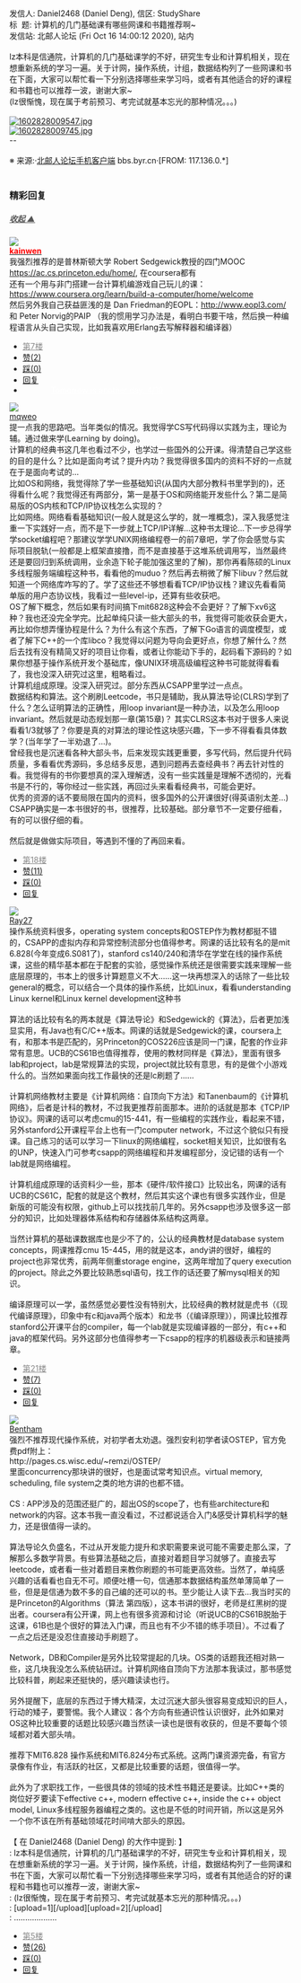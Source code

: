<div class="a-content-wrap">发信人: Daniel2468 (Daniel Deng), 信区: StudyShare<br>标&nbsp;&nbsp;题: 计算机的几门基础课有哪些网课和书籍推荐啊~<br>发信站: 北邮人论坛 (Fri Oct 16 14:00:12 2020), 站内<br><br>lz本科是信通院，计算机的几门基础课学的不好，研究生专业和计算机相关，现在想重新系统的学习一遍。关于计网，操作系统，计组，数据结构列了一些网课和书在下面，大家可以帮忙看一下分别选择哪些来学习吗，或者有其他适合的好的课程和书籍也可以推荐一波，谢谢大家~<br>(lz很惭愧，现在属于考前预习、考完试就基本忘光的那种情况。。。)<br><br><a target="_blank" href="https://bbs.byr.cn/att/StudyShare/0/198804/634"><img border="0" title="1602828009547.jpg" src="https://bbs.byr.cn/att/StudyShare/0/198804/634" alt="1602828009547.jpg" class="resizeable"></a><br><a target="_blank" href="https://bbs.byr.cn/att/StudyShare/0/198804/212619"><img border="0" title="1602828009745.jpg" src="https://bbs.byr.cn/att/StudyShare/0/198804/212619" alt="1602828009745.jpg" class="resizeable"></a><br>--<br><br><font class="f000"></font><font class="f003">※ 来源:·<a target="_blank" href="http://developers.byr.cn/mobile">北邮人论坛手机客户端</a> bbs.byr.cn·[FROM: 117.136.0.*]</font><font class="f000"><br><br></font><div id="nice_view" class="corner" style="margin:0;display:block"><div class="a-nice-comment-divline"><h3><span>精彩回复</span></h3><h5><a class="a-func-toggle" style="color:#555;" href="#">收起 ▲</a></h5></div><div class="a-nice-comment"><div class="a-nice-comment-item"><a class="a-nice-comment-face" href="/user/query/kainwen"><img src="https://bbs.byr.cn/uploadFace/K/kainwen.6094.jpg"></a><div class="a-nice-comment-cell"><div class="a-nice-comment-id"><a href="/user/query/kainwen"><strong style="color:red;">kainwen</strong></a></div><div class="a-nice-comment-content">我强烈推荐的是普林斯顿大学 Robert Sedgewick教授的四门MOOC <a target="_blank" href="https://ac.cs.princeton.edu/home/">https://ac.cs.princeton.edu/home/</a>, 在coursera都有<br>还有一个用与非门搭建一台计算机编游戏自己玩儿的课：<a target="_blank" href="https://www.coursera.org/learn/build-a-computer/home/welcome">https://www.coursera.org/learn/build-a-computer/home/welcome</a><br>然后另外我自己获益匪浅的是 Dan Friedman的EOPL：<a target="_blank" href="http://www.eopl3.com/">http://www.eopl3.com/</a> 和 Peter Norvig的PAIP （我的惯用学习办法是，看明白书要干啥，然后换一种编程语言从头自己实现，比如我喜欢用Erlang去写解释器和编译器）</div><div><ul class="a-func a-nice-comment-func"><li><a class="a-nice-comment-floor" style="color:#888;" title="点击跳转" href="/article/StudyShare/198804?s=198817">第7楼</a></li><li><a href="/article/StudyShare/ajax_voteup/198817.json" class="a-func-like" id="like_list198817"><samp class="ico-pos-zaninactive" id="icon_like_list198817"></samp>赞(2)</a></li><li><a href="/article/StudyShare/ajax_votedown/198817.json" id="listCai198817" class="a-func-cai"><samp class="ico-pos-caiinactive" id="icon_list_cai198817"></samp>踩(0)</a></li><li><samp class="ico-pos-reply"></samp><a href="/article/StudyShare/post/198817" class="a-post">回复</a></li><li><a href="#" style="color:white;margin:0px 50px;">Tomorrow is another day. 4/10</a></li></ul></div></div></div><div class="a-nice-comment-item"><a class="a-nice-comment-face" href="/user/query/mqweo"><img src="https://bbs.byr.cn/uploadFace/M/mqweo.3359.jpg"></a><div class="a-nice-comment-cell"><div class="a-nice-comment-id"><a href="/user/query/mqweo">mqweo</a></div><div class="a-nice-comment-content">提一点我的思路吧。当年类似的情况。我觉得学CS写代码得以实践为主，理论为辅。通过做来学(Learning by doing)。<br>计算机的经典书这几年也看过不少，也学过一些国外的公开课。得清楚自己学这些的目的是什么？比如是面向考试？提升内功？我觉得很多国内的资料不好的一点就在于是面向考试的...<br>比如OS和网络，我觉得除了学一些基础知识(从国内大部分教科书里学到的)，还得看什么呢？我觉得还有两部分，第一是基于OS和网络能开发些什么？第二是简易版的OS内核和TCP/IP协议栈怎么实现的？<br>比如网络。网络看看基础知识(一般人就是这么学的，就一堆概念)，深入我感觉注重一下实践好一点，而不是下一步就上TCP/IP详解...这种书太理论...下一步总得学学socket编程吧？那建议学学UNIX网络编程卷一的前7章吧，学了你会感觉与实际项目脱轨(一般都是上框架直接撸，而不是直接基于这堆系统调用写，当然最终还是要回归到系统调用，业余造下轮子能加强这里的了解)，那你再看陈硕的Linux多线程服务端编程这种书，看看他的muduo？然后再去稍微了解下libuv？然后就知道一个网络库咋写的了。学了这些还不够想看看TCP/IP协议栈？建议先看看简单版的用户态协议栈，我看过一些level-ip，还算有些收获吧。<br>OS了解下概念，然后如果有时间搞下mit6828这种会不会更好？了解下xv6这种？我也还没完全学完。比起单纯只读一些大部头的书，我觉得可能收获会更大，再比如你想弄懂协程是什么？为什么有这个东西，了解下Go语言的调度模型，或者了解下C++的一个库libco？我觉得以问题为导向会更好点，你想了解什么？然后去找有没有精简又好的项目让你看，或者让你能动下手的，起码看下源码的？如果你想基于操作系统开发个基础库，像UNIX环境高级编程这种书可能就得看看了，我也没深入研究过这里，粗略看过。<br>计算机组成原理。没深入研究过。部分东西从CSAPP里学过一点点。<br>数据结构和算法。这个刷刷Leetcode，书只是辅助，我从算法导论(CLRS)学到了什么？怎么证明算法的正确性，用loop invariant是一种办法，以及怎么用loop invariant。然后就是动态规划那一章(第15章)？ 其实CLRS这本书对于很多人来说看看1/3就够了？你要是真的对算法的理论性这块感兴趣，下一步不得看看具体数学？(当年学了一半劝退了...)。<br>曾经我也是沉迷看各种大部头书，后来发现实践更重要，多写代码，然后提升代码质量，多看看优秀源码，多总结多反思，遇到问题再去查经典书？再去针对性的看。我觉得有的书你要想真的深入理解透，没有一些实践量是理解不透彻的，光看书是不行的，等你经过一些实践，再回过头来看看经典书，可能会更好。<br>优秀的资源的话不要局限在国内的资料，很多国外的公开课很好(得英语别太差...)<br>CSAPP确实是一本书很好的书，很推荐，比较基础。部分章节不一定要仔细看，有的可以很仔细的看。<br><br>然后就是做做实际项目，等遇到不懂的了再回来看。</div><div><ul class="a-func a-nice-comment-func"><li><a class="a-nice-comment-floor" style="color:#888;" title="点击跳转" href="/article/StudyShare/198804?s=198829">第18楼</a></li><li><a href="/article/StudyShare/ajax_voteup/198829.json" class="a-func-like" id="like_list198829"><samp class="ico-pos-zaninactive" id="icon_like_list198829"></samp>赞(11)</a></li><li><a href="/article/StudyShare/ajax_votedown/198829.json" id="listCai198829" class="a-func-cai"><samp class="ico-pos-caiinactive" id="icon_list_cai198829"></samp>踩(0)</a></li><li><samp class="ico-pos-reply"></samp><a href="/article/StudyShare/post/198829" class="a-post">回复</a></li></ul></div></div></div><div class="a-nice-comment-item"><a class="a-nice-comment-face" href="/user/query/Ray27"><img src="https://bbs.byr.cn/img/face_default_m.jpg"></a><div class="a-nice-comment-cell"><div class="a-nice-comment-id"><a href="/user/query/Ray27">Ray27</a></div><div class="a-nice-comment-content">操作系统资料很多，operating system concepts和OSTEP作为教材都挺不错的，CSAPP的虚拟内存和异常控制流部分也值得参考。网课的话比较有名的是mit 6.828(今年变成6.S081了)，stanford cs140/240和清华在学堂在线的操作系统课，这些的精华基本都在于配套的实验，感觉操作系统还是很需要实践来理解一些底层原理的，书本上的很多计算题意义不大……这一块再想深入的话除了一些比较general的概念，可以结合一个具体的操作系统，比如Linux，看看understanding Linux kernel和Linux kernel development这种书<br><br>算法的话比较有名的两本就是《算法导论》和Sedgewick的《算法》，后者更加浅显实用，有Java也有C/C++版本。网课的话就是Sedgewick的课，coursera上有，和那本书是匹配的，另Princeton的COS226应该是同一门课，配套的作业非常有意思。UCB的CS61B也值得推荐，使用的教材同样是《算法》，里面有很多lab和project，lab是常规算法的实现，project就比较有意思，有的是做个小游戏什么的。当然如果面向找工作最快的还是lc刷题了……<br><br>计算机网络教材主要是《计算机网络：自顶向下方法》和Tanenbaum的《计算机网络》，后者是计科的教材，不过我更推荐前面那本。进阶的话就是那本《TCP/IP协议》。网课的话可以考虑cmu的15-441，有一些编程的实践作业，看起来不错，另外stanford公开课程平台上也有一门computer network，不过这个貌似只有授课。自己练习的话可以学习一下linux的网络编程，socket相关知识，比如很有名的UNP，快速入门可参考csapp的网络编程和并发编程部分，没记错的话有一个lab就是网络编程。<br><br>计算机组成原理的话资料少一些，那本《硬件/软件接口》比较出名，网课的话有UCB的CS61C，配套的就是这个教材，然后其实这个课也有很多实践作业，但是新版的可能没有权限，github上可以找找前几年的。另外csapp也涉及很多这一部分的知识，比如处理器体系结构和存储器体系结构这两章。<br><br>当然计算机的基础课数据库也是少不了的，公认的经典教材是database system concepts，网课推荐cmu 15-445，用的就是这本，andy讲的很好，编程的project也非常优秀，前两年侧重storage engine，这两年增加了query execution的project。除此之外要比较熟悉sql语句，找工作的话还要了解mysql相关的知识。<br><br>编译原理可以一学，虽然感觉必要性没有特别大，比较经典的教材就是虎书（《现代编译原理》，印象中有c和java两个版本）和龙书（《编译原理》），网课比较推荐stanford公开课平台的compiler，每一个lab就是实现编译器的一部分，有c++和java的框架代码。另外这部分也值得参考一下csapp的程序的机器级表示和链接两章。</div><div><ul class="a-func a-nice-comment-func"><li><a class="a-nice-comment-floor" style="color:#888;" title="点击跳转" href="/article/StudyShare/198804?s=198837">第21楼</a></li><li><a href="/article/StudyShare/ajax_voteup/198837.json" class="a-func-like" id="like_list198837"><samp class="ico-pos-zaninactive" id="icon_like_list198837"></samp>赞(7)</a></li><li><a href="/article/StudyShare/ajax_votedown/198837.json" id="listCai198837" class="a-func-cai"><samp class="ico-pos-caiinactive" id="icon_list_cai198837"></samp>踩(0)</a></li><li><samp class="ico-pos-reply"></samp><a href="/article/StudyShare/post/198837" class="a-post">回复</a></li></ul></div></div></div><div class="a-nice-comment-item"><a class="a-nice-comment-face" href="/user/query/Bentham"><img src="https://bbs.byr.cn/img/face_default_m.jpg"></a><div class="a-nice-comment-cell"><div class="a-nice-comment-id"><a href="/user/query/Bentham">Bentham</a></div><div class="a-nice-comment-content">强烈不推荐现代操作系统，对初学者太劝退。强烈安利初学者读OSTEP，官方免费pdf附上：<br>http://pages.cs.wisc.edu/~remzi/OSTEP/<br>里面concurrency那块讲的很好，也是面试常考知识点。virtual memory, scheduling, file system之类的地方讲的也都不错。<br><br>CS : APP涉及的范围还挺广的，超出OS的scope了，也有些architecture和network的内容。这本书我一直没看过，不过都说适合入门&amp;感受计算机科学的魅力，还是很值得一读的。<br><br>算法导论久负盛名，不过从开发能力提升和求职需要来说可能不需要走那么深，了解那么多数学背景。有些算法基础之后，直接对着题目学习就够了。直接去写leetcode，或者看一些对着题目来教你刷题的书可能更高效些。当然了，单纯感兴趣的话看看也自无不可。顺便吐槽一句，信通那本数据结构虽然单薄简单了一些，但是是信通为数不多的自己编的还可以的书。至少能让人读下去…我当时买的是Princeton的Algorithms（算法 第四版），这本书讲的很好，老师是红黑树的提出者。coursera有公开课，网上也有很多资源和讨论（听说UCB的CS61B脱胎于这课，61B也是个很好的算法入门课，而且也有不少不错的练手项目）。不过看了一点之后还是没忍住直接动手刷题了。<br><br>Network，DB和Compiler是另外比较常提起的几块。OS类的话题我还相对熟一些，这几块我没怎么系统钻研过。计算机网络自顶向下方法那本我读过，那书感觉比较科普，刷起来还挺快的，感兴趣读读也行。<br><br>另外提醒下，底层的东西过于博大精深，太过沉迷大部头很容易变成知识的巨人，行动的矮子，要警惕。我个人建议：各个方向有些通识性认识很好，此外如果对OS这种比较重要的话题比较感兴趣当然读一读也是很有收获的，但是不要每个领域都对着大部头啃。<br><br>推荐下MIT6.828 操作系统和MIT6.824分布式系统。这两门课资源完备，有官方录像有作业，有活跃的社区，又都是比较重要的话题，很值得一学。<br><br>此外为了求职找工作，一些很具体的领域的技术性书籍还是要读。比如C++类的岗位好歹要读下effective c++, modern effective c++, inside the c++ object model, Linux多线程服务器编程之类的。这也是不低的时间开销，所以这是另外一个你不该在所有基础领域花时间啃大部头的原因。<br><br>【 在 Daniel2468 (Daniel Deng) 的大作中提到: 】<br>: lz本科是信通院，计算机的几门基础课学的不好，研究生专业和计算机相关，现在想重新系统的学习一遍。关于计网，操作系统，计组，数据结构列了一些网课和书在下面，大家可以帮忙看一下分别选择哪些来学习吗，或者有其他适合的好的课程和书籍也可以推荐一波，谢谢大家~<br>: (lz很惭愧，现在属于考前预习、考完试就基本忘光的那种情况。。。)<br>: [upload=1][/upload][upload=2][/upload]<br>: ...................</div><div><ul class="a-func a-nice-comment-func"><li><a class="a-nice-comment-floor" style="color:#888;" title="点击跳转" href="/article/StudyShare/198804?s=198815">第5楼</a></li><li><a href="/article/StudyShare/ajax_voteup/198815.json" class="a-func-like" id="like_list198815"><samp class="ico-pos-zaninactive" id="icon_like_list198815"></samp>赞(26)</a></li><li><a href="/article/StudyShare/ajax_votedown/198815.json" id="listCai198815" class="a-func-cai"><samp class="ico-pos-caiinactive" id="icon_list_cai198815"></samp>踩(0)</a></li><li><samp class="ico-pos-reply"></samp><a href="/article/StudyShare/post/198815" class="a-post">回复</a></li></ul></div></div></div></div></div><!--成就解锁：彩蛋2号获得！输入魂斗罗秘籍可解锁彩蛋3号。hint： IE 0=A  1=B--来自bbs.byr.cn----></div>